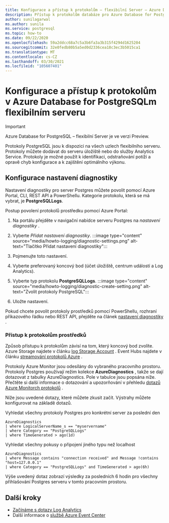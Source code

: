 ```yaml
---
title: Konfigurace a přístup k protokolům – flexibilní Server – Azure Database for PostgreSQL
description: Přístup k protokolům databáze pro Azure Database for PostgreSQL flexibilní Server
author: sunilagarwal
ms.author: sunila
ms.service: postgresql
ms.topic: how-to
ms.date: 09/22/2020
ms.openlocfilehash: 59a2ddcc68a7c5a3b6fa3a3b315f4294d1625204
ms.sourcegitcommit: 32e0fedb80b5a5ed0d2336cea18c3ec3b5015ca1
ms.translationtype: MT
ms.contentlocale: cs-CZ
ms.lasthandoff: 03/30/2021
ms.locfileid: "105607401"
---
```

# <a name="configure-and-access-logs-in-azure-database-for-postgresql---flexible-server"></a>Konfigurace a přístup k protokolům v Azure Database for PostgreSQLm flexibilním serveru

> [!IMPORTANT]
> Azure Database for PostgreSQL – flexibilní Server je ve verzi Preview.

Protokoly PostgreSQL jsou k dispozici na všech uzlech flexibilního serveru. Protokoly můžete dodávat do serveru úložiště nebo do služby Analytics Service. Protokoly je možné použít k identifikaci, odstraňování potíží a opravě chyb konfigurace a k zajištění optimálního výkonu.

## <a name="configure-diagnostic-settings"></a>Konfigurace nastavení diagnostiky

Nastavení diagnostiky pro server Postgres můžete povolit pomocí Azure Portal, CLI, REST API a PowerShellu. Kategorie protokolu, která se má vybrat, je **PostgreSQLLogs**.

Postup povolení protokolů prostředku pomocí Azure Portal:

1. Na portálu přejděte v navigační nabídce serveru Postgres na *nastavení diagnostiky* .
   
2. Vyberte *Přidat nastavení diagnostiky*.
   :::image type="content" source="media/howto-logging/diagnostic-settings.png" alt-text="Tlačítko Přidat nastavení diagnostiky":::

3. Pojmenujte toto nastavení. 

4. Vyberte preferovaný koncový bod (účet úložiště, centrum událostí a Log Analytics). 

5. Vyberte typ protokolu **PostgreSQLLogs**.
   :::image type="content" source="media/howto-logging/diagnostic-create-setting.png" alt-text="Zvolit protokoly PostgreSQL":::

7. Uložte nastavení.

Pokud chcete povolit protokoly prostředků pomocí PowerShellu, rozhraní příkazového řádku nebo REST API, přejděte na článek [nastavení diagnostiky](../../azure-monitor/essentials/diagnostic-settings.md) .

### <a name="access-resource-logs"></a>Přístup k protokolům prostředků

Způsob přístupu k protokolům závisí na tom, který koncový bod zvolíte. Azure Storage najdete v článku [log Storage Account](../../azure-monitor/essentials/resource-logs.md#send-to-azure-storage) . Event Hubs najdete v článku [streamování protokolů Azure](../../azure-monitor/essentials/resource-logs.md#send-to-azure-event-hubs) .

Protokoly Azure Monitor jsou odesílány do vybraného pracovního prostoru. Protokoly Postgres používají režim kolekce **AzureDiagnostics** , takže se dají dotazovat z tabulky AzureDiagnostics. Pole v tabulce jsou popsána níže. Přečtěte si další informace o dotazování a upozorňování v přehledu [dotazů Azure Monitorch protokolů](../../azure-monitor/logs/log-query-overview.md) .

Níže jsou uvedené dotazy, které můžete zkusit začít. Výstrahy můžete konfigurovat na základě dotazů.

Vyhledat všechny protokoly Postgres pro konkrétní server za poslední den

```kusto
AzureDiagnostics
| where LogicalServerName_s == "myservername"
| where Category == "PostgreSQLLogs"
| where TimeGenerated > ago(1d) 
```

Vyhledat všechny pokusy o připojení jiného typu než localhost

```kusto
AzureDiagnostics
| where Message contains "connection received" and Message !contains "host=127.0.0.1"
| where Category == "PostgreSQLLogs" and TimeGenerated > ago(6h)
```

Výše uvedený dotaz zobrazí výsledky za posledních 6 hodin pro všechny přihlašování Postgres serveru v tomto pracovním prostoru.

## <a name="next-steps"></a>Další kroky

- [Začínáme s dotazy Log Analytics](../../azure-monitor/logs/log-analytics-tutorial.md)
- Další informace o [službě Azure Event Center](../../event-hubs/event-hubs-about.md)